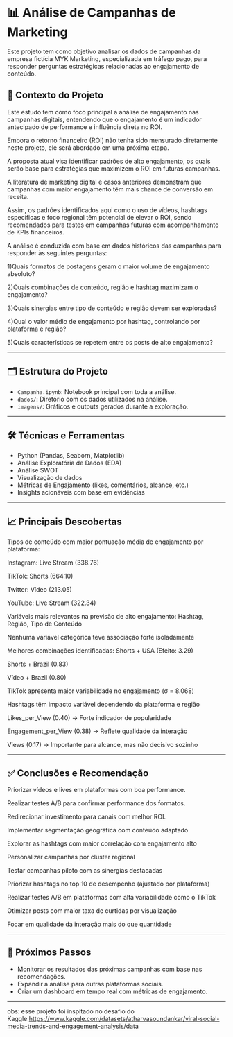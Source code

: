 # 📊 Análise de Campanhas de Marketing 

Este projeto tem como objetivo analisar os dados de campanhas da empresa fictícia MYK Marketing, especializada em tráfego pago, para responder perguntas estratégicas relacionadas ao engajamento de conteúdo.

## 🧠 Contexto do Projeto

Este estudo tem como foco principal a análise de engajamento nas campanhas digitais, entendendo que o engajamento é um indicador antecipado de performance e influência direta no ROI.

Embora o retorno financeiro (ROI) não tenha sido mensurado diretamente neste projeto, ele será abordado em uma próxima etapa.

A proposta atual visa identificar padrões de alto engajamento, os quais serão base para estratégias que maximizem o ROI em futuras campanhas.

A literatura de marketing digital e casos anteriores demonstram que campanhas com maior engajamento têm mais chance de conversão em receita.

Assim, os padrões identificados aqui como o uso de vídeos, hashtags específicas e foco regional têm potencial de elevar o ROI, sendo recomendados para testes em campanhas futuras com acompanhamento de KPIs financeiros.

A análise é conduzida com base em dados históricos das campanhas para responder às seguintes perguntas:

1)Quais formatos de postagens geram o maior volume de engajamento absoluto?

2)Quais combinações de conteúdo, região e hashtag maximizam o engajamento?

3)Quais sinergias entre tipo de conteúdo e região devem ser exploradas?

4)Qual o valor médio de engajamento por hashtag, controlando por plataforma e região?

5)Quais características se repetem entre os posts de alto engajamento?


---

## 🗂️ Estrutura do Projeto

- `Campanha.ipynb`: Notebook principal com toda a análise.
- `dados/`: Diretório com os dados utilizados na análise.
- `imagens/`: Gráficos e outputs gerados durante a exploração.

---

## 🛠️ Técnicas e Ferramentas

- Python (Pandas, Seaborn, Matplotlib)
- Análise Exploratória de Dados (EDA)
- Análise SWOT
- Visualização de dados
- Métricas de Engajamento (likes, comentários, alcance, etc.)
- Insights acionáveis com base em evidências

---

## 📈 Principais Descobertas

Tipos de conteúdo com maior pontuação média de engajamento por plataforma:

Instagram: Live Stream (338.76)

TikTok: Shorts (664.10)

Twitter: Vídeo (213.05)

YouTube: Live Stream (322.34)

Variáveis mais relevantes na previsão de alto engajamento: Hashtag, Região, Tipo de Conteúdo

Nenhuma variável categórica teve associação forte isoladamente

Melhores combinações identificadas:
Shorts + USA (Efeito: 3.29)

Shorts + Brazil (0.83)

Vídeo + Brazil (0.80)

TikTok apresenta maior variabilidade no engajamento (σ = 8.068)

Hashtags têm impacto variável dependendo da plataforma e região

Likes_per_View (0.40) → Forte indicador de popularidade

Engagement_per_View (0.38) → Reflete qualidade da interação

Views (0.17) → Importante para alcance, mas não decisivo sozinho

---

## ✅ Conclusões e Recomendação

Priorizar vídeos e lives em plataformas com boa performance.

Realizar testes A/B para confirmar performance dos formatos.

Redirecionar investimento para canais com melhor ROI.

Implementar segmentação geográfica com conteúdo adaptado

Explorar as hashtags com maior correlação com engajamento alto

Personalizar campanhas por cluster regional

Testar campanhas piloto com as sinergias destacadas

Priorizar hashtags no top 10 de desempenho (ajustado por plataforma)

Realizar testes A/B em plataformas com alta variabilidade como o TikTok

Otimizar posts com maior taxa de curtidas por visualização

Focar em qualidade da interação mais do que quantidade



---

## 📌 Próximos Passos

- Monitorar os resultados das próximas campanhas com base nas recomendações.
- Expandir a análise para outras plataformas sociais.
- Criar um dashboard em tempo real com métricas de engajamento.

---
obs: esse projeto foi inspitado no desafio do Kaggle:https://www.kaggle.com/datasets/atharvasoundankar/viral-social-media-trends-and-engagement-analysis/data
